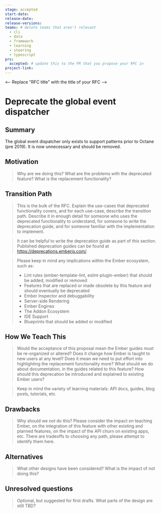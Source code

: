 ```yaml
---
stage: accepted
start-date:
release-date:
release-versions:
teams: # delete teams that aren't relevant
  - cli
  - data
  - framework
  - learning
  - steering
  - typescript
prs:
  accepted: # update this to the PR that you propose your RFC in
project-link:
---
```


<!---
Directions for above:

stage: Leave as is
start-date: Fill in with today's date, 2032-12-01T00:00:00.000Z
release-date: Leave as is
release-versions: Leave as is
teams: Include only the [team(s)](README.md#relevant-teams) for which this RFC applies
prs:
  accepted: Fill this in with the URL for the Proposal RFC PR
project-link: Leave as is
-->

<-- Replace "RFC title" with the title of your RFC -->
# Deprecate the global event dispatcher 

## Summary

The global event dispatcher only exists to support patterns prior to Octane (pre 2019). It is now unnecessary and should be removed.

## Motivation

> Why are we doing this? What are the problems with the deprecated feature?
What is the replacement functionality?

## Transition Path

> This is the bulk of the RFC. Explain the use-cases that deprecated functionality
covers, and for each use-case, describe the transition path.
Describe it in enough detail for someone who uses the deprecated functionality
to understand, for someone to write the deprecation guide, and for someone
familiar with the implementation to implement.

> It can be helpful to write the deprecation guide as part of this section. Published deprecation
> guides can be found at https://deprecations.emberjs.com/.

> Please keep in mind any implications within the Ember ecosystem, such as:
> - Lint rules (ember-template-lint, eslint-plugin-ember) that should be added, modified or removed
> - Features that are replaced or made obsolete by this feature and should eventually be deprecated
> - Ember Inspector and debuggability
> - Server-side Rendering
> - Ember Engines
> - The Addon Ecosystem
> - IDE Support
> - Blueprints that should be added or modified

## How We Teach This

> Would the acceptance of this proposal mean the Ember guides must be
re-organized or altered? Does it change how Ember is taught to new users
at any level?
Does it mean we need to put effort into highlighting the replacement
functionality more? What should we do about documentation, in the guides
related to this feature?
How should this deprecation be introduced and explained to existing Ember
users?

> Keep in mind the variety of learning materials: API docs, guides, blog posts, tutorials, etc.

## Drawbacks

> Why should we *not* do this? Please consider the impact on teaching Ember,
on the integration of this feature with other existing and planned features,
on the impact of the API churn on existing apps, etc.
There are tradeoffs to choosing any path, please attempt to identify them here.

## Alternatives

> What other designs have been considered? What is the impact of not doing this?

## Unresolved questions

> Optional, but suggested for first drafts. What parts of the design are still
TBD?
